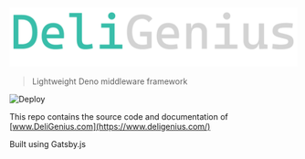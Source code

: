﻿﻿![](src/images/deligenius.png)

> Lightweight Deno middleware framework

![Deploy](https://github.com/deligenius/deligenius.com/workflows/Deploy/badge.svg)

This repo contains the source code and documentation of [www.DeliGenius.com](https://www.deligenius.com/)

Built using Gatsby.js
